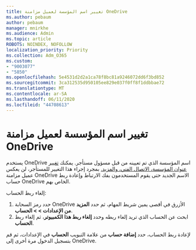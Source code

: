 ```yaml
---
title: تغيير اسم المؤسسة لعميل مزامنة OneDrive
ms.author: pebaum
author: pebaum
manager: mnirkhe
ms.audience: Admin
ms.topic: article
ROBOTS: NOINDEX, NOFOLLOW
localization_priority: Priority
ms.collection: Adm_O365
ms.custom:
- "9003077"
- "5850"
ms.openlocfilehash: 5e4531d2d2a1ca78f8bc81a9246072dd6f3bd852
ms.sourcegitcommit: 3ca312535d950105ee829e037f0ff8f1ddbbae72
ms.translationtype: MT
ms.contentlocale: ar-SA
ms.lasthandoff: 06/11/2020
ms.locfileid: "44708613"
---
```

# <a name="change-the-organization-name-for-the-onedrive-sync-client"></a>تغيير اسم المؤسسة لعميل مزامنة OneDrive

يستخدم OneDrive اسم المؤسسة الذي تم تعيينه من قبل مسؤول مستأجر.  يمكنك [تغيير عنوان المؤسسة، الاتصال الفني، والمزيد.](https://docs.microsoft.com/microsoft-365/admin/manage/change-address-contact-and-more) بمجرد إجراء هذا التغيير للمستأجر، لن يعكس عميل مزامنة OneDrive الاسم الجديد حتى يقوم المستخدمون بفك الارتباط وإعادة ربط حساب OneDrive الخاص بهم.

إلغاء ربط الحساب:

1. حدد رمز السحابة OneDrive الأزرق في أقصى يمين شريط المهام، ثم حدد **المزيد من الإعدادات > > الحساب**.
2. ابحث عن الحساب الذي تريد إلغاء ربطه وحدد **إلغاء ربط هذا الكمبيوتر**، ثم إلغاء ربط **الحساب**.

لإعادة ربط الحساب، حدد **إضافة حساب** من علامة التبويب **الحساب** في الإعدادات، ثم قم بتسجيل الدخول مرة أخرى إلى OneDrive.